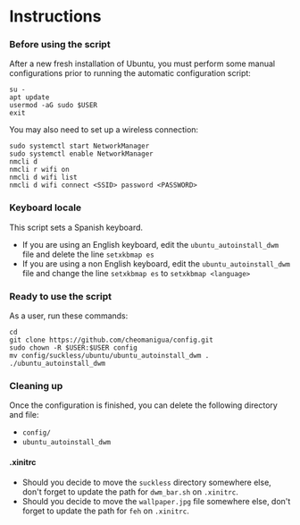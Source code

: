 # Instructions


### Before using the script

After a new fresh installation of Ubuntu, you must perform some manual configurations prior to running the automatic configuration script:

```
su -
apt update
usermod -aG sudo $USER
exit
```

You may also need to set up a wireless connection:

```
sudo systemctl start NetworkManager
sudo systemctl enable NetworkManager
nmcli d
nmcli r wifi on
nmcli d wifi list
nmcli d wifi connect <SSID> password <PASSWORD>
```

### Keyboard locale

This script sets a Spanish keyboard. 
- If you are using an English keyboard, edit the `ubuntu_autoinstall_dwm` file and delete the line `setxkbmap es`
- If you are using a non English keyboard, edit the `ubuntu_autoinstall_dwm` file and change the line `setxkbmap es` to `setxkbmap <language>`

### Ready to use the script

As a user, run these commands:

```
cd
git clone https://github.com/cheomanigua/config.git
sudo chown -R $USER:$USER config
mv config/suckless/ubuntu/ubuntu_autoinstall_dwm .
./ubuntu_autoinstall_dwm
```

### Cleaning up

Once the configuration is finished, you can delete the following directory and file:
- `config/`
- `ubuntu_autoinstall_dwm`

#### .xinitrc

- Should you decide to move the `suckless` directory somewhere else, don't forget to update the path for `dwm_bar.sh` on `.xinitrc`.
- Should you decide to move the `wallpaper.jpg` file somewhere else, don't forget to update the path for `feh` on `.xinitrc`.

